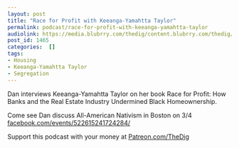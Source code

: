 ```yaml
---
layout: post
title: "Race for Profit with Keeanga-Yamahtta Taylor"
permalink: podcast/race-for-profit-with-keeanga-yamahtta-taylor
audiolink: https://media.blubrry.com/thedig/content.blubrry.com/thedig/The_Dig-EP_242-KYT.mp3
post_id: 1465
categories:  []
tags: 
- Housing
- Keeanga-Yamahtta Taylor
- Segregation
---
```


Dan interviews Keeanga-Yamahtta Taylor on her book 
Race for Profit: How Banks and the Real Estate Industry Undermined Black Homeownership. 

Come see Dan discuss All-American Nativism in Boston on 3/4 
[facebook.com/events/522615241724284/](http://facebook.com/events/522615241724284/)

Support this podcast with your money at 
[Patreon.com/TheDig](http://Patreon.com/TheDig)